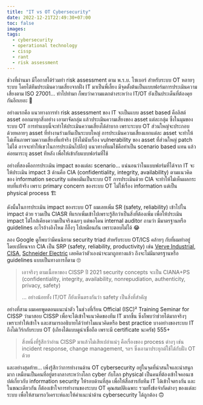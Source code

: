 ```yaml
---
title: "IT vs OT Cybersecurity"
date: 2022-12-21T22:49:30+07:00
toc: false
images:
tags:
  - cybersecurity
  - operational technology
  - cissp
  - rant
  - risk assessment
---
```


ช่วงที่ผ่านมา มีโอกาสได้ร่วมทำ risk assessment ตาม พ.ร.บ. ไซเบอร์ สำหรับระบบ OT หลายๆ ระบบ โดยได้ทีมประเมินความเสี่ยงจากฝั่ง IT มาเป็นพี่เลี้ยง มีจุดตั้งต้นเป็นแบบฟอร์มการประเมินความเสี่ยงตาม ISO 27001&hellip; ทำไปทำมา ก็พบว่าความแตกต่างระหว่าง IT/OT ยังเป็นประเด็นที่ต้องคุยกันอีกเยอะ 🤔

อย่างแรกคือ แนวทางการทำ risk assessment ของ IT จะเป็นแบบ asset based คือลิสต์ asset ออกมาทุกสิ่งอย่าง เอามาจัดกลุ่ม แล้วประเมินความเสี่ยงของ asset แต่ละกลุ่ม ซึ่งในมุมของระบบ OT การทำแบบนี้จะทำให้ประเมินความเสี่ยงได้ลำบาก เพราะระบบ OT ส่วนใหญ่จะประกอบด้วยหลายๆ asset ที่ทำงานร่วมกันเป็นระบบใหญ่ การประเมินความเสี่ยงแยกแต่ละ asset จะทำให้ไม่เห็นภาพรวมความเสี่ยงที่แท้จริง (ยังไม่นับเรื่อง vulnerability ของ asset ที่ส่วนใหญ่ patch ไม่ได้ อาจจะทำให้เขวในการประเมินไปอีก) แนวทางที่ผมใช้คือทำเป็น scenario based แทน แล้วค่อยมาระบุ asset ทีหลัง เพื่อให้เข้ากับแบบฟอร์มที่ใช้

อย่างที่สองคือการประเมิน impact ของแต่ละ scenario&hellip; แน่นอนว่าในแบบฟอร์มที่ได้จาก IT จะให้ประเมิน impact 3 ด้านคือ CIA (confidentiality, integrity, availability) ตามแนวคิดของ information security แต่พอมันเป็นระบบ OT การประเมินด้วย CIA จะทำให้ไม่เห็นผลกระทบที่แท้จริง เพราะ primary concern ของระบบ OT ไม่ใช่เรื่อง information แต่เป็น physical process 🏗️

ดังนั้นในการประเมิน impact ของระบบ OT ผมเลยเพิ่ม SR (safety, reliability) เข้าไปใน impact ด้วย รวมเป็น CIASR ทีแรกเพิ่มเข้าไปเพราะรู้สึกว่าเป็นสิ่งที่ต้องเพิ่ม เพื่อให้ประเมิน impact ได้ใกล้เคียงความเป็นจริงเฉยๆ แต่พอโดน internal auditor ถามว่า มีมาตรฐานหรือ guidelines อะไรอ้างอิงไหม ก็อึ้งๆ ไปเหมือนกัน เพราะตอบไม่ได้ 😂

ลอง Google ดูก็พบว่ามีคนนิยาม security triad สำหรับระบบ OT/ICS คล้ายๆ กับที่ผมทำอยู่ โดยเปลี่ยนจาก CIA เป็น SRP (safety, reliability, productivity) เช่น [Verve Industrial](https://verveindustrial.com/resources/blog/the-ultimate-guide-to-understanding-ot-security/), [CISA](https://www.cisa.gov/uscert/sites/default/files/ICSJWG-Archive/QNL_JUN_21/Understanding%20ICS%20Cyber-Attacks%20and%20Defense%20Measures_S508C.pdf), [Schneider Electric](https://blog.se.com/industry/machine-and-process-management/2020/04/01/it-vs-ot-cybersecurity-why-process-industries-must-recognize-the-important-differences/) เลยคิดว่าตัวเองน่าจะมาถูกทางแล้ว ถึงจะไม่มีมาตรฐานหรือ guidelines แบบเป็นทางการก็ตาม 🙄

> เอาจริงๆ ตามเนื้อหาของ CISSP ปี 2021 security concepts จะเป็น CIANA+PS (confidentiality, integrity, availability, nonrepudiation, authenticity, privacy, safety)
>
> &hellip; อย่างน้อยทั้ง IT/OT ก็ยังเห็นตรงกันว่า safety เป็นสิ่งที่สำคัญ

อย่างที่สาม ผมเคยพูดตอนแนะนำตัว ในช่วงที่เรียน Official (ISC)² Training Seminar for CISSP ว่ามาสอบ CISSP เพื่อจะได้เข้าใจแนวคิดของทีม IT มากขึ้น ซึ่งก็พบว่าช่วยได้มากจริงๆ เพราะทำให้เข้าใจ และสามารถอธิบายได้ว่าทำไมแนวคิดหรือ best practice บางอย่างของระบบ IT ถึงไม่เวิร์กกับระบบ OT (เถียงได้แบบดูน่าเชื่อถือ เพราะมี certificate นะครัช) 555+

> สิ่งหนึ่งที่รู้สึกว่าอ่าน CISSP มาแล้วไม่เสียเปล่าแน่ๆ คือเรื่องของ process ต่างๆ เช่น incident response, change management, ฯลฯ ซึ่งเอามาประยุกต์ใช้ได้กับฝั่ง OT ด้วย

และอย่างสุดท้าย&hellip; เพิ่งรู้สึกว่าการทำงานด้าน OT cybersecurity อยู่ในจุดที่น่าสนใจและน่าสนุกมาก เหมือนเป็นคนที่อยู่ตรงกลางระหว่างโลก cyber กับโลก physical เป็นคนที่ต้องเข้าใจคอนเซปต์เกี่ยวกับ information security ให้รอบด้านที่สุด เพื่อให้สื่อสารกับทีม IT ได้เข้าใจตรงกัน และในขณะเดียวกัน ก็ต้องเข้าใจการทำงานของระบบ OT คุณสมบัติเฉพาะ รวมทั้งข้อจำกัดต่างๆ ของแต่ละระบบ เพื่อให้สามารถวิเคราะห์และให้คำแนะนำด้าน cybersecurity ได้ถูกต้อง 🙃
